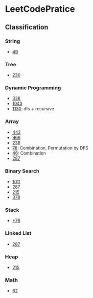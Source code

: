 # LeetCodePratice

## Classification

### String
- [49](./Codes/49)

### Tree
- [230](./Codes/230)

### Dynamic Programming
- [338](./Codes/338)
- [1043](./Codes/1043)
- [1130](./Codes/1130): dfs + recursive

### Array
- [442](./Codes/442)
- [969](./Codes/969)
- [238](./Codes/238)
- [78](./Codes/78): Combination, Permutation by DFS
- [46](./Codes/46): Combination
- [287](./Codes/287)

### Binary Search
- [1011](./Codes/1011)
- [287](./Codes/287)
- [215](./Codes/215)
- [378](./Codes/378)

### Stack
- [*78](./Codes/78)

### Linked List
- [287](./Codes/287)

### Heap
- [215](./Codes/215)

### Math
- [62](./Codes/62)